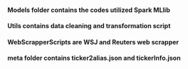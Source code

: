#### Models folder contains the codes utilized Spark MLlib
#### Utils contains data cleaning and transformation script  
#### WebScrapperScripts are WSJ and Reuters web scrapper
#### meta folder contains ticker2alias.json and tickerInfo.json
